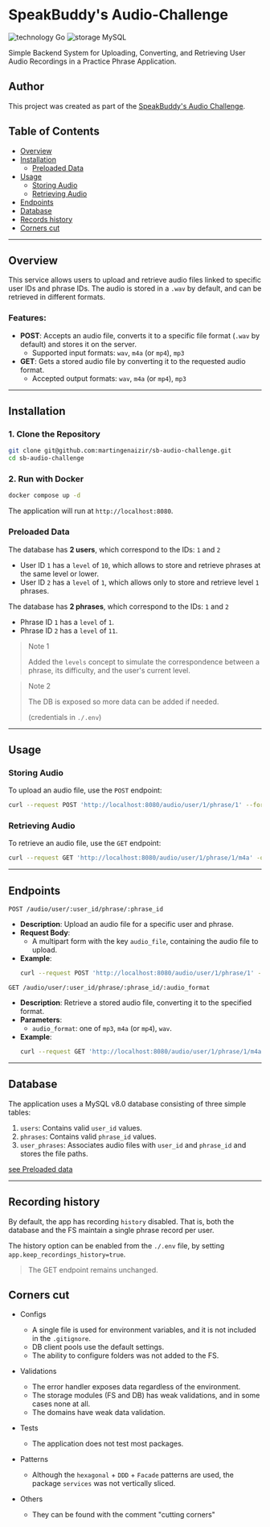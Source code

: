 # SpeakBuddy's Audio-Challenge

![technology Go](https://img.shields.io/badge/technology-Go-blue.svg)
![storage MySQL](https://img.shields.io/badge/MySQL-black.svg)

Simple Backend System for Uploading, Converting, and Retrieving User Audio Recordings in a Practice Phrase Application.

## Author
This project was created as part of the
[SpeakBuddy's Audio Challenge](https://docs.google.com/document/d/19IV7EREMiYK6amIYYONmTUIDR3VqjYmKED0Ht45-IDo/edit?tab=t.0).

## Table of Contents
- [Overview](#overview)
- [Installation](#installation)
    - [Preloaded Data](#preloaded-data)
- [Usage](#usage)
    - [Storing Audio](#storing-audio)
    - [Retrieving Audio](#retrieving-audio)
- [Endpoints](#endpoints)
- [Database](#database)
- [Records history](#recording-history)
- [Corners cut](#corners-cut)

---

## Overview

This service allows users to upload and retrieve audio files linked to specific user IDs and phrase IDs.
The audio is stored in a `.wav` by default, and can be retrieved in different formats.

### Features:
- **POST**: Accepts an audio file, converts it to a specific file format (`.wav` by default) and stores it on the server.
    - Supported input formats: `wav`, `m4a` (or `mp4`), `mp3`
- **GET**: Gets a stored audio file by converting it to the requested audio format.
    - Accepted output formats: `wav`, `m4a` (or `mp4`), `mp3`

---

## Installation

### 1. Clone the Repository
```bash
git clone git@github.com:martingenaizir/sb-audio-challenge.git
cd sb-audio-challenge
```

### 2. Run with Docker

```bash
docker compose up -d 
```

The application will run at `http://localhost:8080`.

### Preloaded Data
The database has **2 users**, which correspond to the IDs: `1` and `2`

- User ID `1` has a `level` of `10`, which allows to store and retrieve phrases at the same level or lower.
- User ID `2` has a `level` of `1`, which allows only to store and retrieve level `1` phrases.

The database has **2 phrases**, which correspond to the IDs: `1` and `2`

- Phrase ID `1` has a `level` of `1`.
- Phrase ID `2` has a `level` of `11`.


> Note 1
>
> Added the `levels` concept to simulate the correspondence between a phrase, its difficulty, and the user's current level.

> Note 2
>
> The DB is exposed so more data can be added if needed.
>
> (credentials in `./.env`)

---

## Usage

### Storing Audio

To upload an audio file, use the `POST` endpoint:

```bash
curl --request POST 'http://localhost:8080/audio/user/1/phrase/1' --form 'audio_file=@"./test_audio_file_1.m4a"'
```

### Retrieving Audio

To retrieve an audio file, use the `GET` endpoint:
```bash
curl --request GET 'http://localhost:8080/audio/user/1/phrase/1/m4a' -o './test_response_file.m4a'
```

---

## Endpoints

`POST /audio/user/:user_id/phrase/:phrase_id`
- **Description**: Upload an audio file for a specific user and phrase.
- **Request Body**:
    - A multipart form with the key `audio_file`, containing the audio file to upload.
- **Example**:
  ```bash
  curl --request POST 'http://localhost:8080/audio/user/1/phrase/1' --form 'audio_file=@"./audio.m4a"'
  ```


`GET /audio/user/:user_id/phrase/:phrase_id/:audio_format`
- **Description**: Retrieve a stored audio file, converting it to the specified format.
- **Parameters**:
    - `audio_format`: one of `mp3`, `m4a` (or `mp4`), `wav`.
- **Example**:
  ```bash
  curl --request GET 'http://localhost:8080/audio/user/1/phrase/1/m4a'
  ```

---

## Database
The application uses a MySQL v8.0 database consisting of three simple tables:
1. `users`: Contains valid `user_id` values.
2. `phrases`: Contains valid `phrase_id` values.
3. `user_phrases`: Associates audio files with `user_id` and `phrase_id` and stores the file paths.

[see Preloaded data](#preloaded-data)

---

## Recording history
By default, the app has recording `history` disabled. That is, both the database and the FS maintain a single phrase record per user.

The history option can be enabled from the `./.env` file, by setting `app.keep_recordings_history=true`.
> The GET endpoint remains unchanged.

## Corners cut

- Configs
    - A single file is used for environment variables, and it is not included in the `.gitignore`.
    - DB client pools use the default settings.
    - The ability to configure folders was not added to the FS.

- Validations
    - The error handler exposes data regardless of the environment.
    - The storage modules (FS and DB) has weak validations, and in some cases none at all.
    - The domains have weak data validation.

- Tests
    - The application does not test most packages.

- Patterns
    - Although the `hexagonal` + `DDD` + `Facade` patterns are used, the package `services` was not vertically sliced.
- Others
  - They can be found with the comment "cutting corners"
